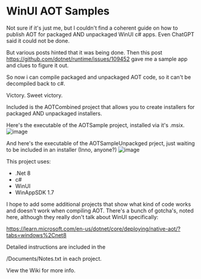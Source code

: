 # WinUI AOT Samples

Not sure if it's just me, but I couldn't find a coherent guide on how to publish AOT for packaged AND unpackaged WinUI c# apps.  Even ChatGPT said it could not be done.  

But various posts hinted that it was being done.  Then this post https://github.com/dotnet/runtime/issues/109452 gave me a sample app and clues to figure it out.  

So now i can compile packaged and unpackaged AOT code, so it can't be decompiled back to c#. 

Victory.  Sweet victory.

Included is the AOTCombined project that allows you to create installers for packaged AND unpackaged installers.

Here's the executable of the AOTSample project, installed via it's .msix.
<img alt="image" src="https://github.com/user-attachments/assets/325895d4-ec6c-45ec-9109-0215fc36ef9a" />

And here's the executable of the AOTSampleUnpackged prject, just waiting to be included in an installer (Inno, anyone?)
<img alt="image" src="https://github.com/user-attachments/assets/1af2c612-2157-4391-97eb-052e01a3e744" />

This project uses:

- .Net 8
- c#
- WinUI
- WinAppSDK 1.7

I hope to add some additional projects that show what kind of code works and doesn't work when compiling AOT.  There's a bunch of gotcha's, noted here, although they really don't talk about WinUI specifically:

https://learn.microsoft.com/en-us/dotnet/core/deploying/native-aot/?tabs=windows%2Cnet8

Detailed instructions are included in the 

/Documents/Notes.txt in each project.

View the Wiki for more info.

